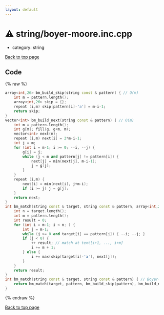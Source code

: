 ```yaml
---
layout: default
---
```


<!-- mathjax config similar to math.stackexchange -->
<script type="text/javascript" async
  src="https://cdnjs.cloudflare.com/ajax/libs/mathjax/2.7.5/MathJax.js?config=TeX-MML-AM_CHTML">
</script>
<script type="text/x-mathjax-config">
  MathJax.Hub.Config({
    TeX: { equationNumbers: { autoNumber: "AMS" }},
    tex2jax: {
      inlineMath: [ ['$','$'] ],
      processEscapes: true
    },
    "HTML-CSS": { matchFontHeight: false },
    displayAlign: "left",
    displayIndent: "2em"
  });
</script>

<script type="text/javascript" src="https://cdnjs.cloudflare.com/ajax/libs/jquery/3.4.1/jquery.min.js"></script>
<script src="https://cdn.jsdelivr.net/npm/jquery-balloon-js@1.1.2/jquery.balloon.min.js" integrity="sha256-ZEYs9VrgAeNuPvs15E39OsyOJaIkXEEt10fzxJ20+2I=" crossorigin="anonymous"></script>
<script type="text/javascript" src="../../assets/js/copy-button.js"></script>
<link rel="stylesheet" href="../../assets/css/copy-button.css" />


# :warning: string/boyer-moore.inc.cpp
* category: string


[Back to top page](../../index.html)



## Code
{% raw %}
```cpp
array<int,26> bm_build_skip(string const & pattern) { // O(m)
    int m = pattern.length();
    array<int,26> skip = {};
    repeat (i,m) skip[pattern[i]-'a'] = m-i-1;
    return skip;
}
vector<int> bm_build_next(string const & pattern) { // O(m)
    int m = pattern.length();
    int g[m]; fill(g, g+m, m);
    vector<int> next(m);
    repeat (i,m) next[i] = 2*m-i-1;
    int j = m;
    for (int i = m-1; i >= 0; --i, --j) {
        g[i] = j;
        while (j < m and pattern[j] != pattern[i]) {
            next[j] = min(next[j], m-i-1);
            j = g[j];
        }
    }
    repeat (i,m) {
        next[i] = min(next[i], j+m-i);
        if (i >= j) j = g[j];
    }
    return next;
}
int bm_match(string const & target, string const & pattern, array<int,26> const & skip, vector<int> const & next) { // O(nm)
    int n = target.length();
    int m = pattern.length();
    int result = 0;
    for (int i = m-1; i < n; ) {
        int j = m-1;
        while (j >= 0 and target[i] == pattern[j]) { --i; --j; }
        if (j < 0) {
            ++ result; // match at text[i+1, ..., i+m]
            i += m + 1;
        } else {
            i += max(skip[target[i]-'a'], next[j]);
        }
    }
    return result;
}
int bm_match(string const & target, string const & pattern) { // Boyer-Moore
    return bm_match(target, pattern, bm_build_skip(pattern), bm_build_next(pattern));
}

```
{% endraw %}

[Back to top page](../../index.html)

